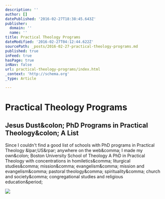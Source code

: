 ```yaml
---
description: ''
author: []
datePublished: '2016-02-27T18:38:45.643Z'
publisher:
  domain: ''
  name: ''
title: Practical Theology Programs
dateModified: '2016-02-27T04:12:44.622Z'
sourcePath: _posts/2016-02-27-practical-theology-programs.md
published: true
inFeed: true
hasPage: true
inNav: false
url: practical-theology-programs/index.html
_context: 'http://schema.org'
_type: Article

---
```

# Practical Theology Programs

<article style=""><h1>Jesus Dust&amp;colon; PhD Programs in Practical Theology&amp;colon; A List</h1><p>Since I couldn't find a good list of schools with PhD programs in Practical Theology &amp;lpar;US&amp;rpar; anywhere on the web&amp;comma; I made my own&amp;colon; Boston University School of Theology A PhD in Practical Theology with concentrations in homiletics&amp;comma; liturgical studies&amp;comma; mission&amp;comma; evangelism&amp;comma; mission and evangelism&amp;comma; pastoral theology&amp;comma; spirituality&amp;comma; church and society&amp;comma; congregational studies and religious education&amp;period;</p><img src="http://2.bp.blogspot.com/-Jt-IvQ4YOFM/UJO95qmG1VI/AAAAAAAADXQ/bTJpl6qg3zA/s400/practicaltheology.jpg" /></article>